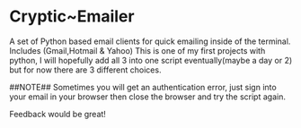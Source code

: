 # Cryptic~Emailer

A set of Python based email clients for quick emailing inside of the terminal. Includes (Gmail,Hotmail &amp; Yahoo)
This is one of my first projects with python, I will hopefully add all 3 into one script eventually(maybe a day or 2) but for now there are 3 different choices.

##NOTE## Sometimes you will get an authentication error, just sign into your email in your browser then close the browser and try the script again.

Feedback would be great!
